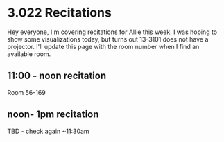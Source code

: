 # 3.022 Recitations
Hey everyone, I'm covering recitations for Allie this week. 
I was hoping to show some visualizations today, but turns out 13-3101 does not have a projector.
I'll update this page with the room number when I find an available room. 

## 11:00 - noon recitation
Room 56-169
## noon- 1pm recitation
TBD - check again ~11:30am
